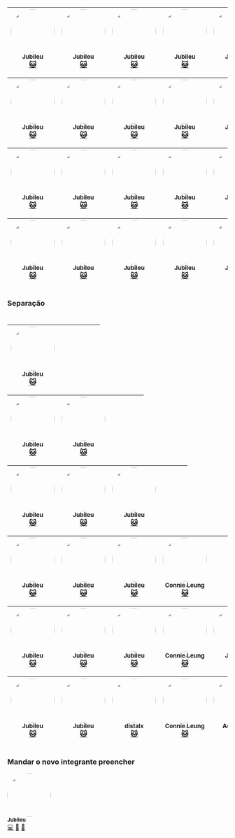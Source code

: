 <!-- prettier-ignore -->
<!-- START -->
| [<img src="https://avatars.dicebear.com/api/initials/w.svg" width="100px;" style="border-radius:50%"/><br /><sub><b>Jubileu</b></sub>](http://twitter.com/lpnotes)<br />[🐱](#question-lpatmo "Answering Questions") | [<img src="https://avatars.dicebear.com/api/initials/w.svg" width="100px;" style="border-radius:50%"/><br /><sub><b>Jubileu</b></sub>](http://twitter.com/lpnotes)<br />[🐱](#question-lpatmo "Answering Questions") | [<img src="https://avatars.dicebear.com/api/initials/w.svg" width="100px;" style="border-radius:50%"/><br /><sub><b>Jubileu</b></sub>](http://twitter.com/lpnotes)<br />[🐱](#question-lpatmo "Answering Questions") | [<img src="https://avatars.dicebear.com/api/initials/w.svg" width="100px;" style="border-radius:50%"/><br /><sub><b>Jubileu</b></sub>](http://twitter.com/lpnotes)<br />[🐱](#question-lpatmo "Answering Questions") | [<img src="https://avatars.dicebear.com/api/initials/w.svg" width="100px;" style="border-radius:50%"/><br /><sub><b>Jubileu</b></sub>](http://twitter.com/lpnotes)<br />[🐱](#question-lpatmo "Answering Questions") | [<img src="https://avatars.dicebear.com/api/initials/w.svg" width="100px;" style="border-radius:50%"/><br /><sub><b>Jubileu</b></sub>](http://twitter.com/lpnotes)<br />[🐱](#question-lpatmo "Answering Questions") | |
| :---: | :---: | :---: | :---: | :---: | :---: | :---: |

| [<img src="https://avatars.dicebear.com/api/initials/w.svg" width="100px;" style="border-radius:50%"/><br /><sub><b>Jubileu</b></sub>](http://twitter.com/lpnotes)<br />[🐱](#question-lpatmo "Answering Questions") | [<img src="https://avatars.dicebear.com/api/initials/w.svg" width="100px;" style="border-radius:50%"/><br /><sub><b>Jubileu</b></sub>](http://twitter.com/lpnotes)<br />[🐱](#question-lpatmo "Answering Questions") | [<img src="https://avatars.dicebear.com/api/initials/w.svg" width="100px;" style="border-radius:50%"/><br /><sub><b>Jubileu</b></sub>](http://twitter.com/lpnotes)<br />[🐱](#question-lpatmo "Answering Questions") | [<img src="https://avatars.dicebear.com/api/initials/w.svg" width="100px;" style="border-radius:50%"/><br /><sub><b>Jubileu</b></sub>](http://twitter.com/lpnotes)<br />[🐱](#question-lpatmo "Answering Questions") | [<img src="https://avatars.dicebear.com/api/initials/w.svg" width="100px;" style="border-radius:50%"/><br /><sub><b>Jubileu</b></sub>](http://twitter.com/lpnotes)<br />[🐱](#question-lpatmo "Answering Questions") | [<img src="https://avatars.dicebear.com/api/initials/w.svg" width="100px;" style="border-radius:50%"/><br /><sub><b>Jubileu</b></sub>](http://twitter.com/lpnotes)<br />[🐱](#question-lpatmo "Answering Questions") | |
| :---: | :---: | :---: | :---: | :---: | :---: | :---: |

| [<img src="https://avatars.dicebear.com/api/initials/w.svg" width="100px;" style="border-radius:50%"/><br /><sub><b>Jubileu</b></sub>](http://twitter.com/lpnotes)<br />[🐱](#question-lpatmo "Answering Questions") | [<img src="https://avatars.dicebear.com/api/initials/w.svg" width="100px;" style="border-radius:50%"/><br /><sub><b>Jubileu</b></sub>](http://twitter.com/lpnotes)<br />[🐱](#question-lpatmo "Answering Questions") | [<img src="https://avatars.dicebear.com/api/initials/w.svg" width="100px;" style="border-radius:50%"/><br /><sub><b>Jubileu</b></sub>](http://twitter.com/lpnotes)<br />[🐱](#question-lpatmo "Answering Questions") | [<img src="https://avatars.dicebear.com/api/initials/w.svg" width="100px;" style="border-radius:50%"/><br /><sub><b>Jubileu</b></sub>](http://twitter.com/lpnotes)<br />[🐱](#question-lpatmo "Answering Questions") | [<img src="https://avatars.dicebear.com/api/initials/w.svg" width="100px;" style="border-radius:50%"/><br /><sub><b>Jubileu</b></sub>](http://twitter.com/lpnotes)<br />[🐱](#question-lpatmo "Answering Questions") | [<img src="https://avatars.dicebear.com/api/initials/w.svg" width="100px;" style="border-radius:50%"/><br /><sub><b>Jubileu</b></sub>](http://twitter.com/lpnotes)<br />[🐱](#question-lpatmo "Answering Questions") | |
| :---: | :---: | :---: | :---: | :---: | :---: | :---: |

| [<img src="https://avatars.dicebear.com/api/initials/w.svg" width="100px;" style="border-radius:50%"/><br /><sub><b>Jubileu</b></sub>](http://twitter.com/lpnotes)<br />[🐱](#question-lpatmo "Answering Questions") | [<img src="https://avatars.dicebear.com/api/initials/w.svg" width="100px;" style="border-radius:50%"/><br /><sub><b>Jubileu</b></sub>](http://twitter.com/lpnotes)<br />[🐱](#question-lpatmo "Answering Questions") | [<img src="https://avatars.dicebear.com/api/initials/w.svg" width="100px;" style="border-radius:50%"/><br /><sub><b>Jubileu</b></sub>](http://twitter.com/lpnotes)<br />[🐱](#question-lpatmo "Answering Questions") | [<img src="https://avatars.dicebear.com/api/initials/w.svg" width="100px;" style="border-radius:50%"/><br /><sub><b>Jubileu</b></sub>](http://twitter.com/lpnotes)<br />[🐱](#question-lpatmo "Answering Questions") | [<img src="https://avatars.dicebear.com/api/initials/w.svg" width="100px;" style="border-radius:50%"/><br /><sub><b>Jubileu</b></sub>](http://twitter.com/lpnotes)<br />[🐱](#question-lpatmo "Answering Questions") | [<img src="https://avatars.dicebear.com/api/initials/w.svg" width="100px;" style="border-radius:50%"/><br /><sub><b>Jubileu</b></sub>](http://twitter.com/lpnotes)<br />[🐱](#question-lpatmo "Answering Questions") | |
| :---: | :---: | :---: | :---: | :---: | :---: | :---: |
<!-- END -->

#

### Separação

#

<!-- CARD COM 1 -->
| [<img src="https://avatars.dicebear.com/api/initials/w.svg" width="100px;" style="border-radius:50%"/><br /><sub><b>Jubileu</b></sub>](http://twitter.com/lpnotes)<br />[🐱](#question-lpatmo "Github") | | | | | | |
| :---: | :---: | :---: | :---: | :---: | :---: | :---: |

<!-- CARD COM 2 -->
| [<img src="https://avatars.dicebear.com/api/initials/w.svg" width="100px;" style="border-radius:50%"/><br /><sub><b>Jubileu</b></sub>](http://twitter.com/lpnotes)<br />[🐱](#question-lpatmo "Github") | [<img src="https://avatars.dicebear.com/api/initials/w.svg" width="100px;" style="border-radius:50%"/><br /><sub><b>Jubileu</b></sub>](http://twitter.com/lpnotes)<br />[🐱](#question-lpatmo "Github") | | | | | |
| :---: | :---: | :---: | :---: | :---: | :---: | :---: |

<!-- CARD COM 3 -->
| [<img src="https://avatars.dicebear.com/api/initials/w.svg" width="100px;" style="border-radius:50%"/><br /><sub><b>Jubileu</b></sub>](http://twitter.com/lpnotes)<br />[🐱](#question-lpatmo "Github") | [<img src="https://avatars.dicebear.com/api/initials/w.svg" width="100px;" style="border-radius:50%"/><br /><sub><b>Jubileu</b></sub>](http://twitter.com/lpnotes)<br />[🐱](#question-lpatmo "Github") | [<img src="https://avatars.dicebear.com/api/initials/w.svg" width="100px;" style="border-radius:50%"/><br /><sub><b>Jubileu</b></sub>](http://twitter.com/lpnotes)<br />[🐱](#question-lpatmo "Github") | | | | |
| :---: | :---: | :---: | :---: | :---: | :---: | :---: |

<!-- CARD COM 4 -->
| [<img src="https://avatars.dicebear.com/api/initials/w.svg" width="100px;" style="border-radius:50%"/><br /><sub><b>Jubileu</b></sub>](http://twitter.com/lpnotes)<br />[🐱](#question-lpatmo "Github") | [<img src="https://avatars.dicebear.com/api/initials/w.svg" width="100px;" style="border-radius:50%"/><br /><sub><b>Jubileu</b></sub>](http://twitter.com/lpnotes)<br />[🐱](#question-lpatmo "Github") | [<img src="https://avatars.dicebear.com/api/initials/w.svg" width="100px;" style="border-radius:50%"/><br /><sub><b>Jubileu</b></sub>](http://twitter.com/lpnotes)<br />[🐱](#question-lpatmo "Github") | [<img src="https://avatars.dicebear.com/api/initials/w.svg" width="100px;" style="border-radius:50%"/><br /><sub><b>Connie Leung</b></sub>](http://www.blueskyconnie.com/)<br />[🐱](https://github.com/codebuddies/codebuddies/issues?q=author%3Arailsstudent "Bug reports") | | | |
| :---: | :---: | :---: | :---: | :---: | :---: | :---: |

<!-- CARD COM 5 -->
| [<img src="https://avatars.dicebear.com/api/initials/w.svg" width="100px;" style="border-radius:50%"/><br /><sub><b>Jubileu</b></sub>](http://twitter.com/lpnotes)<br />[🐱](#question-lpatmo "Github") | [<img src="https://avatars.dicebear.com/api/initials/w.svg" width="100px;" style="border-radius:50%"/><br /><sub><b>Jubileu</b></sub>](http://twitter.com/lpnotes)<br />[🐱](#question-lpatmo "Github") | [<img src="https://avatars.dicebear.com/api/initials/w.svg" width="100px;" style="border-radius:50%"/><br /><sub><b>Jubileu</b></sub>](http://twitter.com/lpnotes)<br />[🐱](#question-lpatmo "Github") | [<img src="https://avatars.dicebear.com/api/initials/w.svg" width="100px;" style="border-radius:50%"/><br /><sub><b>Connie Leung</b></sub>](http://www.blueskyconnie.com/)<br />[🐱](https://github.com/codebuddies/codebuddies/issues?q=author%3Arailsstudent "Bug reports") | [<img src="https://avatars.dicebear.com/api/initials/w.svg" width="100px;" style="border-radius:50%"/><br /><sub><b>Jubileu</b></sub>](http://twitter.com/lpnotes)<br />[🐱](#question-lpatmo "Github") | | |
| :---: | :---: | :---: | :---: | :---: | :---: | :---: |

<!-- CARD COM 6 -->
| [<img src="https://avatars.dicebear.com/api/initials/w.svg" width="100px;" style="border-radius:50%"/><br /><sub><b>Jubileu</b></sub>](http://twitter.com/lpnotes)<br />[🐱](#question-lpatmo "Github") | [<img src="https://avatars.dicebear.com/api/initials/w.svg" width="100px;" style="border-radius:50%"/><br /><sub><b>Jubileu</b></sub>](https://github.com/Jubileu)<br />[🐱](https://github.com/codebuddies/codebuddies/issues?q=author%3AJubileu "Bug reports") | [<img src="https://avatars.dicebear.com/api/initials/w.svg" width="100px;" style="border-radius:50%"/><br /><sub><b>distalx</b></sub>](https://github.com/distalx)<br />[🐱](#question-distalx "Github") | [<img src="https://avatars.dicebear.com/api/initials/w.svg" width="100px;" style="border-radius:50%"/><br /><sub><b>Connie Leung</b></sub>](http://www.blueskyconnie.com/)<br />[🐱](https://github.com/codebuddies/codebuddies/issues?q=author%3Arailsstudent "Bug reports") | [<img src="https://avatars.dicebear.com/api/initials/w.svg" width="100px;" style="border-radius:50%"/><br /><sub><b>Ada Chiu</b></sub>](https://github.com/adachiu)<br />[🐱](#design-adachiu "Design") | [<img src="https://avatars.dicebear.com/api/initials/w.svg" width="100px;" style="border-radius:50%"/><br /><sub><b>Anbuselvan</b></sub>](https://anbuselvan.net)<br />[🐱](#question-anbuselvan "Github") | |
| :---: | :---: | :---: | :---: | :---: | :---: | :---: |

#

### Mandar o novo integrante preencher

<!-- Mandar o novo integrante preencher -->
[<img src="https://avatars.dicebear.com/api/initials/w.svg" width="100px;" style="border-radius:50%"/><br /><sub><b>Jubileu</b></sub>](http://twitter.com/lpnotes)<br /> [💻](#Code "Code") [🎨](#Desing "Desing") [👀](#code_review "Reviewed Pull Requests")
